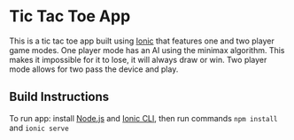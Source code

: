 # Tic Tac Toe App

This is a tic tac toe app built using [Ionic](https://ionicframework.com) that features one and two player game modes. One player mode has an AI using the minimax
algorithm. This makes it impossible for it to lose, it will always draw or win. Two player mode allows for two
pass the device and play.

## Build Instructions

To run app: install [Node.js](https://nodejs.org/en/) and [Ionic CLI](https://ionicframework.com/docs/cli/), then run commands `npm install` and `ionic serve`
